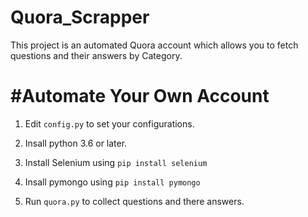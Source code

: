 # Quora_Scrapper
This project is an automated Quora account which allows you to fetch questions and their answers by Category.

#Automate Your Own Account
==========================
1. Edit `config.py` to set your configurations.
2. Insall python 3.6 or later.
3. Install Selenium using `pip install selenium`
4. Insall pymongo using `pip install pymongo`

5. Run `quora.py` to collect questions and there answers.
